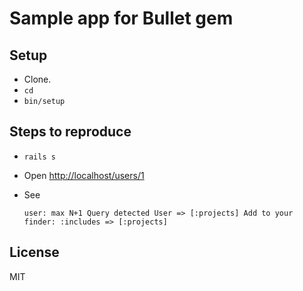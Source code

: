 # Sample app for Bullet gem

## Setup

- Clone.
- `cd`
- `bin/setup`

## Steps to reproduce

- `rails s`
- Open [http://localhost/users/1](http://localhost/users/1)
- See

  ```
  user: max N+1 Query detected User => [:projects] Add to your finder: :includes => [:projects]
  ```

## License

MIT
